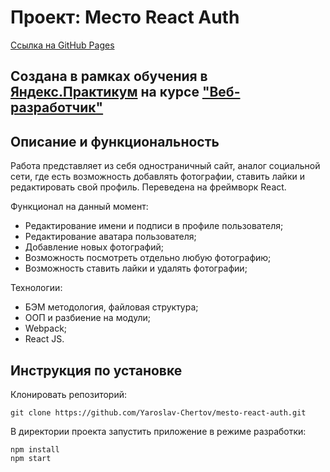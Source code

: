# Проект: Место React Auth

[Ссылка на GitHub Pages](https://yaroslav-chertov.github.io/react-mesto-auth/)

## Создана в рамках обучения в [Яндекс.Практикум](https://praktikum.yandex.ru/) на курсе ["Веб-разработчик"](https://praktikum.yandex.ru/web/)

## Описание и функциональность

Работа представляет из себя одностраничный сайт, аналог социальной сети, где есть возможность добавлять фотографии, ставить лайки и редактировать свой профиль. Переведена на фреймворк React.

Функционал на данный момент:

* Редактирование имени и подписи в профиле пользователя;
* Редактирование аватара пользователя;
* Добавление новых фотографий;
* Возможность посмотреть отдельно любую фотографию;
* Возможность ставить лайки и удалять фотографии;

Технологии:

* БЭМ методология, файловая структура;
* ООП и разбиение на модули;
* Webpack;
* React JS.

## Инструкция по установке

Клонировать репозиторий:

`
git clone https://github.com/Yaroslav-Chertov/mesto-react-auth.git
`

В директории проекта запустить приложение в режиме разработки:

```
npm install
npm start
```
